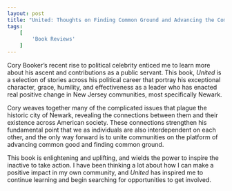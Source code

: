 ```yaml
---
layout: post
title: "United: Thoughts on Finding Common Ground and Advancing the Common Good by Cory Booker"
tags:
    [
        'Book Reviews'
    ]
---
```


Cory Booker’s recent rise to political celebrity enticed me to learn more about his ascent and contributions as a public servant. This book, _United_ is a selection of stories across his political career that portray his exceptional character, grace, humility, and effectiveness as a leader who has enacted real positive change in New Jersey communities, most specifically Newark.

Cory weaves together many of the complicated issues that plague the historic city of Newark, revealing the connections between them and their existence across American society. These connections strengthen his fundamental point that we as individuals are also interdependent on each other, and the only way forward is to unite communities on the platform of advancing common good and finding common ground.

This book is enlightening and uplifting, and wields the power to inspire the inactive to take action. I have been thinking a lot about how I can make a positive impact in my own community, and <i>United</i> has inspired me to continue learning and begin searching for opportunities to get involved.
